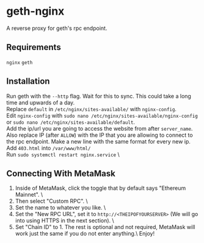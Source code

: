 # geth-nginx
A reverse proxy for geth's rpc endpoint. 

## Requirements
```nginx```
```geth```

## Installation
Run geth with the ```--http``` flag. Wait for this to sync. This could take a long time and upwards of a day. \
Replace ```default``` in ```/etc/nginx/sites-available/``` with ```nginx-config```. \
Edit ```nginx-config``` with ```sudo nano /etc/nginx/sites-available/nginx-config``` or ```sudo nano /etc/nginx/sites-available/default```. \
Add the ip/url you are going to access the website from after ```server_name```. \
Also replace IP (after ```ALLOW```) with the IP that you are allowing to connect to the rpc endpoint. Make a new line with the same format for every new ip. \
Add ```403.html``` into ```/var/www/html/``` \
Run ```sudo systemctl restart nginx.service``` \

## Connecting With MetaMask
1. Inside of MetaMask, click the toggle that by default says "Ethereum Mainnet". \
2. Then select "Custom RPC". \
3. Set the name to whatever you like. \
4. Set the "New RPC URL", set it to ```http://<THEIPOFYOURSERVER>``` (We will go into using HTTPS in the next section). \
5.  Set "Chain ID" to 1.
The rest is optional and not required, MetaMask will work just the same if you do not enter anything.\ 
Enjoy!

